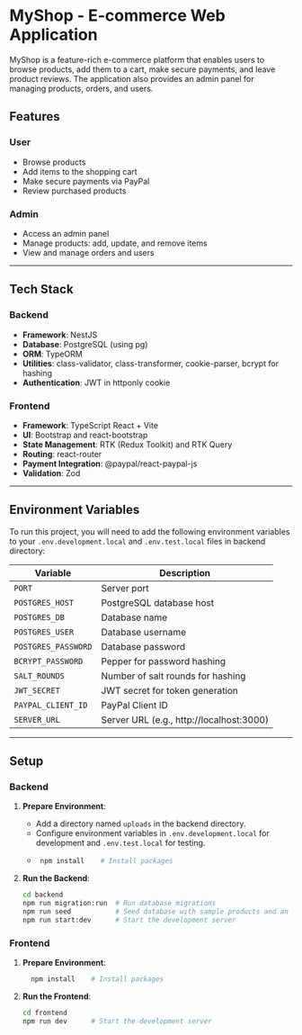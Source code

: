 # MyShop - E-commerce Web Application

MyShop is a feature-rich e-commerce platform that enables users to browse products, add them to a cart, make secure payments, and leave product reviews. The application also provides an admin panel for managing products, orders, and users.

## Features

### User

- Browse products
- Add items to the shopping cart
- Make secure payments via PayPal
- Review purchased products

### Admin

- Access an admin panel
- Manage products: add, update, and remove items
- View and manage orders and users

---

## Tech Stack

### Backend

- **Framework**: NestJS
- **Database**: PostgreSQL (using pg)
- **ORM**: TypeORM
- **Utilities**: class-validator, class-transformer, cookie-parser, bcrypt for hashing
- **Authentication**: JWT in httponly cookie

### Frontend

- **Framework**: TypeScript React + Vite
- **UI**: Bootstrap and react-bootstrap
- **State Management**: RTK (Redux Toolkit) and RTK Query
- **Routing**: react-router
- **Payment Integration**: @paypal/react-paypal-js
- **Validation**: Zod

---

## Environment Variables

To run this project, you will need to add the following environment variables to your `.env.development.local` and `.env.test.local` files in backend directory:

| Variable            | Description                              |
| ------------------- | ---------------------------------------- |
| `PORT`              | Server port                              |
| `POSTGRES_HOST`     | PostgreSQL database host                 |
| `POSTGRES_DB`       | Database name                            |
| `POSTGRES_USER`     | Database username                        |
| `POSTGRES_PASSWORD` | Database password                        |
| `BCRYPT_PASSWORD`   | Pepper for password hashing              |
| `SALT_ROUNDS`       | Number of salt rounds for hashing        |
| `JWT_SECRET`        | JWT secret for token generation          |
| `PAYPAL_CLIENT_ID`  | PayPal Client ID                         |
| `SERVER_URL`        | Server URL (e.g., http://localhost:3000) |

---

## Setup

### Backend

1. **Prepare Environment**:

   - Add a directory named `uploads` in the backend directory.
   - Configure environment variables in `.env.development.local` for development and `.env.test.local` for testing.
   - ```bash
      npm install    # Install packages
     ```

2. **Run the Backend**:
   ```bash
   cd backend
   npm run migration:run  # Run database migrations
   npm run seed           # Seed database with sample products and an admin user
   npm run start:dev      # Start the development server
   ```

### Frontend

1. **Prepare Environment**:

   ```bash
     npm install    # Install packages
   ```

2. **Run the Frontend**:
   ```bash
   cd frontend
   npm run dev      # Start the development server
   ```
